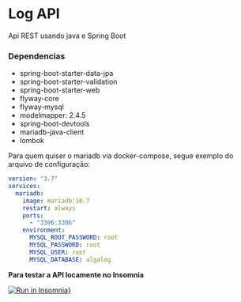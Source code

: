 # Log API

Api REST usando java e Spring Boot

### Dependencias
* spring-boot-starter-data-jpa
* spring-boot-starter-validation
* spring-boot-starter-web
* flyway-core
* flyway-mysql
* modelmapper: 2.4.5
* spring-boot-devtools
* mariadb-java-client
* lombok

Para quem quiser o mariadb via docker-compose, segue exemplo do arquivo de configuração:

```yaml
version: "3.7"
services:
  mariadb:
    image: mariadb:10.7
    restart: always
    ports:
      - "3306:3306"
    environment:
      MYSQL_ROOT_PASSWORD: root
      MYSQL_PASSWORD: root
      MYSQL_USER: root
      MYSQL_DATABASE: algalog
```

**Para testar a API locamente no Insomnia** 

[![Run in Insomnia}](https://insomnia.rest/images/run.svg)](https://insomnia.rest/run/?label=log-api&uri=https%3A%2F%2Fraw.githubusercontent.com%2Fgasfgrv%2Flog-api%2Fmaster%2Falga-log-api.json)

